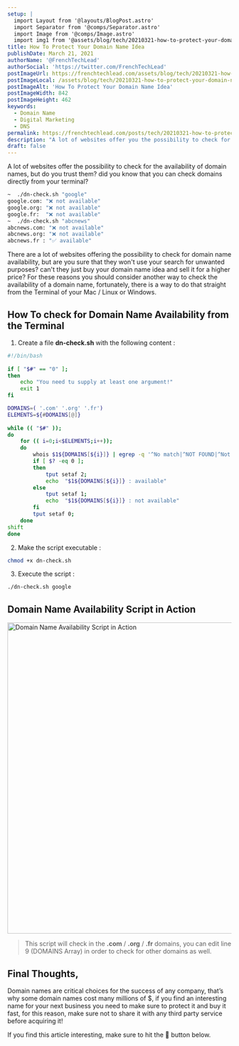 ```yaml
---
setup: |
  import Layout from '@layouts/BlogPost.astro'
  import Separator from '@comps/Separator.astro'
  import Image from '@comps/Image.astro'
  import img1 from '@assets/blog/tech/20210321-how-to-protect-your-domain-name-idea/1.gif'
title: How To Protect Your Domain Name Idea
publishDate: March 21, 2021
authorName: '@FrenchTechLead'
authorSocial: 'https://twitter.com/FrenchTechLead'
postImageUrl: https://frenchtechlead.com/assets/blog/tech/20210321-how-to-protect-your-domain-name-idea/0.jpg
postImageLocal: /assets/blog/tech/20210321-how-to-protect-your-domain-name-idea/0.avif
postImageAlt: 'How To Protect Your Domain Name Idea'
postImageWidth: 842
postImageHeight: 462
keywords:
  - Domain Name
  - Digital Marketing
  - DNS
permalink: https://frenchtechlead.com/posts/tech/20210321-how-to-protect-your-domain-name-idea/
description: "A lot of websites offer you the possibility to check for the availability of any domain name, but do you garuntee that these websites are safe?"
draft: false
---
```


A lot of websites offer the possibility to check for the availability of domain names, but do you trust them? did you know that you can check domains directly from your terminal?

```bash
~  ./dn-check.sh "google"
google.com: "❌ not available"
google.org: "❌ not available"
google.fr:  "❌ not available"
~  ./dn-check.sh "abcnews"
abcnews.com: "❌ not available"
abcnews.org: "❌ not available"
abcnews.fr : "✅ available"
```
<Separator/>
There are a lot of websites offering the possibility to check for domain name availability, but are you sure that they won't use your search for unwanted purposes? can't they just buy your domain name idea and sell it for a higher price?
For these reasons you should consider another way to check the availability of a domain name, fortunately, there is a way to do that straight from the Terminal of your Mac / Linux or Windows.
<Separator/>

How To check for Domain Name Availability from the Terminal
---

1. Create a file **dn-check.sh** with the following content :

```bash
#!/bin/bash 
 
if [ "$#" == "0" ]; 
then 
    echo "You need tu supply at least one argument!" 
    exit 1
fi 

DOMAINS=( '.com' '.org' '.fr')
ELEMENTS=${#DOMAINS[@]} 
 
while (( "$#" )); 
do 
    for (( i=0;i<$ELEMENTS;i++)); 
    do 
        whois $1${DOMAINS[${i}]} | egrep -q '^No match|^NOT FOUND|^Not fo|AVAILABLE|^No Data Fou|has not been regi|No entri' 
	    if [ $? -eq 0 ]; 
        then 
            tput setaf 2; 
	        echo  "$1${DOMAINS[${i}]} : available"
        else
            tput setaf 1; 
	        echo  "$1${DOMAINS[${i}]} : not available"
	    fi 
        tput setaf 0;
    done 
shift 
done 
```

2. Make the script executable :
```bash
chmod +x dn-check.sh
```
3. Execute the script :
```bash
./dn-check.sh google
```
<Separator/>

Domain Name Availability Script in Action
---

<img src={img1} width="852" height="700" alt="Domain Name Availability Script in Action" loading="lazy" >

> This script will check in the **.com** / **.org** / **.fr** domains, you can edit line 9 (DOMAINS Array) in order to check for other domains as well.

<Separator/>


Final Thoughts,
----------------
Domain names are critical choices for the success of any company, that’s why some domain names cost many millions of $, if you find an interesting name for your next business you need to make sure to protect it and buy it fast, for this reason, make sure not to share it with any third party service before acquiring it!  


If you find this article interesting, make sure to hit the 👏 button below.